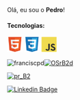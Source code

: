Olá, eu sou o **Pedro**!


#### Tecnologias:
<p align="left">
<img src="https://raw.githubusercontent.com/devicons/devicon/master/icons/html5/html5-original.svg" alt="html5" width="36" height="36" />
<img src="https://raw.githubusercontent.com/devicons/devicon/master/icons/css3/css3-original.svg" alt="css3" width="36" height="36" />
<img src="https://raw.githubusercontent.com/devicons/devicon/master/icons/javascript/javascript-original.svg" alt="Javascript" width="36" height="36" />
</p>


 
 <p><img align="left" style="display:block;" src="https://github-readme-stats.vercel.app/api/top-langs?username=OSrB2&show_icons=true&locale=en&layout=compact" alt="franciscpd" /></p>


<p align="left" style="margin-top:10px;"> <a href="https://github.com/ryo-ma/github-profile-trophy"><img src="https://github-profile-trophy.vercel.app/?username=OSrB2&theme=onedark&row=1&margin-w=5" alt="OSrB2d" /></a> </p>

<p align="left"> <a href="https://twitter.com/pr_B2" target="blank"><img src="https://img.shields.io/twitter/follow/pr_B2?logo=twitter&style=for-the-badge" alt="pr_B2" /></a> </p>

[![Linkedin Badge](https://img.shields.io/badge/-Pedro%20Oliveira-blue?style=flat-square&logo=Linkedin&logoColor=white&link=https://https://www.linkedin.com/in/pedro-oliveira-600399226/)](https://www.linkedin.com/in/pedro-oliveira-600399226/)
